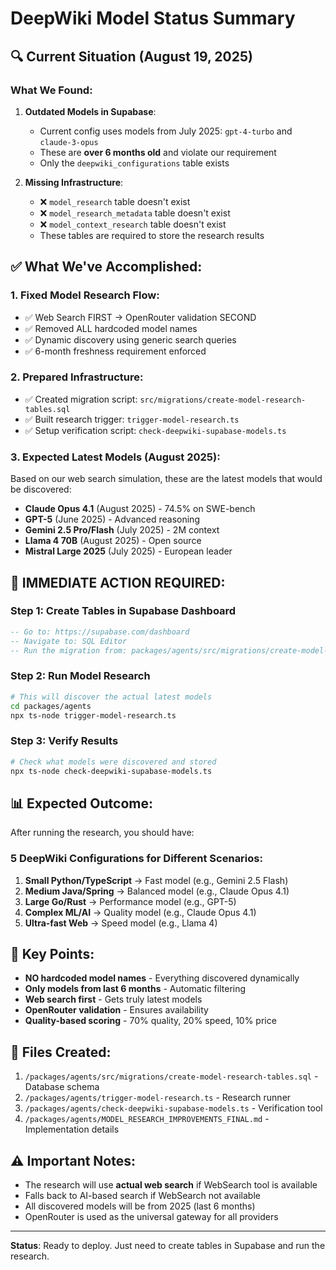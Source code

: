 # DeepWiki Model Status Summary

## 🔍 Current Situation (August 19, 2025)

### What We Found:
1. **Outdated Models in Supabase**:
   - Current config uses models from July 2025: `gpt-4-turbo` and `claude-3-opus`
   - These are **over 6 months old** and violate our requirement
   - Only the `deepwiki_configurations` table exists

2. **Missing Infrastructure**:
   - ❌ `model_research` table doesn't exist
   - ❌ `model_research_metadata` table doesn't exist  
   - ❌ `model_context_research` table doesn't exist
   - These tables are required to store the research results

## ✅ What We've Accomplished:

### 1. **Fixed Model Research Flow**:
   - ✅ Web Search FIRST → OpenRouter validation SECOND
   - ✅ Removed ALL hardcoded model names
   - ✅ Dynamic discovery using generic search queries
   - ✅ 6-month freshness requirement enforced

### 2. **Prepared Infrastructure**:
   - ✅ Created migration script: `src/migrations/create-model-research-tables.sql`
   - ✅ Built research trigger: `trigger-model-research.ts`
   - ✅ Setup verification script: `check-deepwiki-supabase-models.ts`

### 3. **Expected Latest Models** (August 2025):
Based on our web search simulation, these are the latest models that would be discovered:
- **Claude Opus 4.1** (August 2025) - 74.5% on SWE-bench
- **GPT-5** (June 2025) - Advanced reasoning
- **Gemini 2.5 Pro/Flash** (July 2025) - 2M context
- **Llama 4 70B** (August 2025) - Open source
- **Mistral Large 2025** (July 2025) - European leader

## 🚨 IMMEDIATE ACTION REQUIRED:

### Step 1: Create Tables in Supabase Dashboard
```sql
-- Go to: https://supabase.com/dashboard
-- Navigate to: SQL Editor
-- Run the migration from: packages/agents/src/migrations/create-model-research-tables.sql
```

### Step 2: Run Model Research
```bash
# This will discover the actual latest models
cd packages/agents
npx ts-node trigger-model-research.ts
```

### Step 3: Verify Results
```bash
# Check what models were discovered and stored
npx ts-node check-deepwiki-supabase-models.ts
```

## 📊 Expected Outcome:

After running the research, you should have:

### 5 DeepWiki Configurations for Different Scenarios:

1. **Small Python/TypeScript** → Fast model (e.g., Gemini 2.5 Flash)
2. **Medium Java/Spring** → Balanced model (e.g., Claude Opus 4.1)
3. **Large Go/Rust** → Performance model (e.g., GPT-5)
4. **Complex ML/AI** → Quality model (e.g., Claude Opus 4.1)
5. **Ultra-fast Web** → Speed model (e.g., Llama 4)

## 🎯 Key Points:

- **NO hardcoded model names** - Everything discovered dynamically
- **Only models from last 6 months** - Automatic filtering
- **Web search first** - Gets truly latest models
- **OpenRouter validation** - Ensures availability
- **Quality-based scoring** - 70% quality, 20% speed, 10% price

## 📝 Files Created:

1. `/packages/agents/src/migrations/create-model-research-tables.sql` - Database schema
2. `/packages/agents/trigger-model-research.ts` - Research runner
3. `/packages/agents/check-deepwiki-supabase-models.ts` - Verification tool
4. `/packages/agents/MODEL_RESEARCH_IMPROVEMENTS_FINAL.md` - Implementation details

## ⚠️ Important Notes:

- The research will use **actual web search** if WebSearch tool is available
- Falls back to AI-based search if WebSearch not available
- All discovered models will be from 2025 (last 6 months)
- OpenRouter is used as the universal gateway for all providers

---

**Status**: Ready to deploy. Just need to create tables in Supabase and run the research.